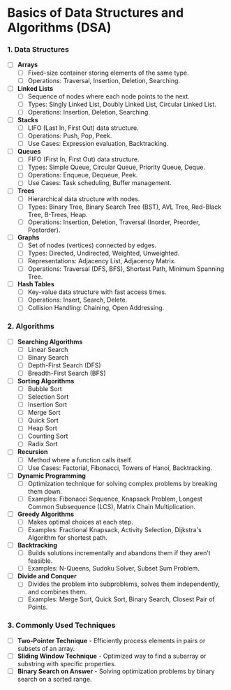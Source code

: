 # Basics of Data Structures and Algorithms (DSA)

### 1. **Data Structures**

- [ ] **Arrays**  
  - [ ] Fixed-size container storing elements of the same type.
  - [ ] Operations: Traversal, Insertion, Deletion, Searching.

- [ ] **Linked Lists**  
  - [ ] Sequence of nodes where each node points to the next.
  - [ ] Types: Singly Linked List, Doubly Linked List, Circular Linked List.
  - [ ] Operations: Insertion, Deletion, Searching.

- [ ] **Stacks**  
  - [ ] LIFO (Last In, First Out) data structure.
  - [ ] Operations: Push, Pop, Peek.
  - [ ] Use Cases: Expression evaluation, Backtracking.

- [ ] **Queues**  
  - [ ] FIFO (First In, First Out) data structure.
  - [ ] Types: Simple Queue, Circular Queue, Priority Queue, Deque.
  - [ ] Operations: Enqueue, Dequeue, Peek.
  - [ ] Use Cases: Task scheduling, Buffer management.

- [ ] **Trees**  
  - [ ] Hierarchical data structure with nodes.
  - [ ] Types: Binary Tree, Binary Search Tree (BST), AVL Tree, Red-Black Tree, B-Trees, Heap.
  - [ ] Operations: Insertion, Deletion, Traversal (Inorder, Preorder, Postorder).

- [ ] **Graphs**  
  - [ ] Set of nodes (vertices) connected by edges.
  - [ ] Types: Directed, Undirected, Weighted, Unweighted.
  - [ ] Representations: Adjacency List, Adjacency Matrix.
  - [ ] Operations: Traversal (DFS, BFS), Shortest Path, Minimum Spanning Tree.

- [ ] **Hash Tables**  
  - [ ] Key-value data structure with fast access times.
  - [ ] Operations: Insert, Search, Delete.
  - [ ] Collision Handling: Chaining, Open Addressing.

### 2. **Algorithms**

- [ ] **Searching Algorithms**
  - [ ] Linear Search
  - [ ] Binary Search
  - [ ] Depth-First Search (DFS)
  - [ ] Breadth-First Search (BFS)

- [ ] **Sorting Algorithms**
  - [ ] Bubble Sort
  - [ ] Selection Sort
  - [ ] Insertion Sort
  - [ ] Merge Sort
  - [ ] Quick Sort
  - [ ] Heap Sort
  - [ ] Counting Sort
  - [ ] Radix Sort

- [ ] **Recursion**
  - [ ] Method where a function calls itself.
  - [ ] Use Cases: Factorial, Fibonacci, Towers of Hanoi, Backtracking.

- [ ] **Dynamic Programming**
  - [ ] Optimization technique for solving complex problems by breaking them down.
  - [ ] Examples: Fibonacci Sequence, Knapsack Problem, Longest Common Subsequence (LCS), Matrix Chain Multiplication.

- [ ] **Greedy Algorithms**
  - [ ] Makes optimal choices at each step.
  - [ ] Examples: Fractional Knapsack, Activity Selection, Dijkstra's Algorithm for shortest path.

- [ ] **Backtracking**
  - [ ] Builds solutions incrementally and abandons them if they aren’t feasible.
  - [ ] Examples: N-Queens, Sudoku Solver, Subset Sum Problem.

- [ ] **Divide and Conquer**
  - [ ] Divides the problem into subproblems, solves them independently, and combines them.
  - [ ] Examples: Merge Sort, Quick Sort, Binary Search, Closest Pair of Points.

### 3. **Commonly Used Techniques**

- [ ] **Two-Pointer Technique** - Efficiently process elements in pairs or subsets of an array.
- [ ] **Sliding Window Technique** - Optimized way to find a subarray or substring with specific properties.
- [ ] **Binary Search on Answer** - Solving optimization problems by binary search on a sorted range.
